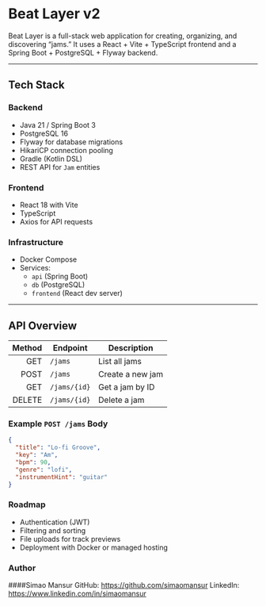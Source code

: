 # Beat Layer v2

Beat Layer is a full-stack web application for creating, organizing, and discovering “jams.” It uses a React + Vite + TypeScript frontend and a Spring Boot + PostgreSQL + Flyway backend.

---

## Tech Stack

### Backend
- Java 21 / Spring Boot 3
- PostgreSQL 16
- Flyway for database migrations
- HikariCP connection pooling
- Gradle (Kotlin DSL)
- REST API for `Jam` entities

### Frontend
- React 18 with Vite
- TypeScript
- Axios for API requests

### Infrastructure
- Docker Compose
- Services:
  - `api` (Spring Boot)
  - `db` (PostgreSQL)
  - `frontend` (React dev server)

---

## API Overview

| Method | Endpoint       | Description        |
|-------:|----------------|--------------------|
| GET    | `/jams`        | List all jams      |
| POST   | `/jams`        | Create a new jam   |
| GET    | `/jams/{id}`   | Get a jam by ID    |
| DELETE | `/jams/{id}`   | Delete a jam       |

### Example `POST /jams` Body

```json
{
  "title": "Lo-fi Groove",
  "key": "Am",
  "bpm": 90,
  "genre": "lofi",
  "instrumentHint": "guitar"
}
```

### Roadmap
- Authentication (JWT)
- Filtering and sorting
- File uploads for track previews
- Deployment with Docker or managed hosting

### Author
####Simao Mansur
GitHub: https://github.com/simaomansur
LinkedIn: https://www.linkedin.com/in/simaomansur

